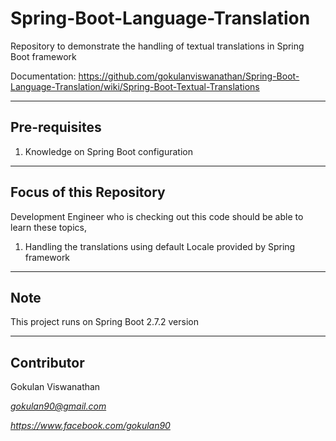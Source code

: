 # Spring-Boot-Language-Translation
Repository to demonstrate the handling of textual translations in Spring Boot framework

Documentation: https://github.com/gokulanviswanathan/Spring-Boot-Language-Translation/wiki/Spring-Boot-Textual-Translations

--------------
Pre-requisites
--------------

1. Knowledge on Spring Boot configuration

------------------------
Focus of this Repository
------------------------

Development Engineer who is checking out this code should be able to learn these topics,

1. Handling the translations using default Locale provided by Spring framework

----
Note
----

This project runs on Spring Boot 2.7.2 version

-----------
Contributor
-----------

Gokulan Viswanathan

*gokulan90@gmail.com*

*https://www.facebook.com/gokulan90*

